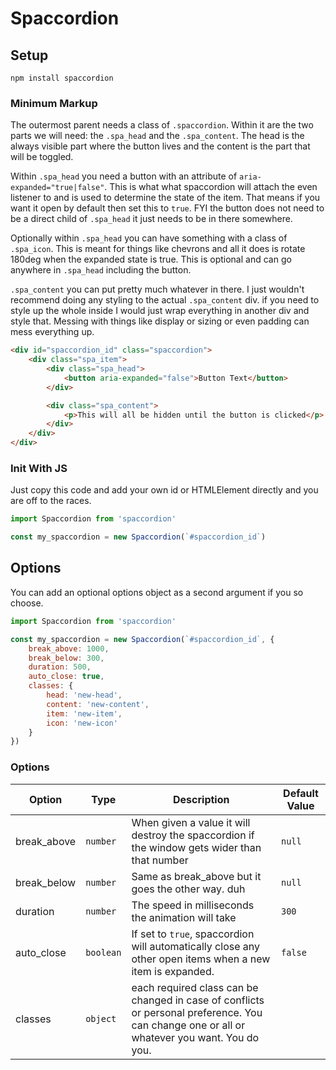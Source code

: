 # Spaccordion

## Setup
`npm install spaccordion`


### Minimum Markup
The outermost parent needs a class of `.spaccordion`. Within it are the two parts we will need: the `.spa_head` and the `.spa_content`. The head is the always visible part where the button lives and the content is the part that will be toggled.

Within `.spa_head` you need a button with an attribute of `aria-expanded="true|false"`.  This is what what spaccordion will attach the even listener to and is used to determine the state of the item. That means if you want it open by default then set this to `true`. FYI the button does not need to be a direct child of `.spa_head` it just needs to be in there somewhere.

Optionally within `.spa_head` you can have something with a class of `.spa_icon`.  This is meant for things like chevrons and all it does is rotate 180deg when the expanded state is true. This is optional and can go anywhere in `.spa_head` including the button.

`.spa_content` you can put pretty much whatever in there. I just wouldn't recommend doing any styling to the actual `.spa_content` div. if you need to style up the whole inside I would just wrap everything in another div and style that. Messing with things like display or sizing or even padding can mess everything up.

```html
<div id="spaccordion_id" class="spaccordion">
	<div class="spa_item">
		<div class="spa_head">
			<button aria-expanded="false">Button Text</button>
		</div>

		<div class="spa_content">
			<p>This will all be hidden until the button is clicked</p>
		</div>
	</div>
</div>
```


### Init With JS
Just copy this code and add your own id or HTMLElement directly and you are off to the races.

```javascript
import Spaccordion from 'spaccordion'

const my_spaccordion = new Spaccordion(`#spaccordion_id`)
```

## Options
You can add an optional options object as a second argument if you so choose.
```javascript
import Spaccordion from 'spaccordion'

const my_spaccordion = new Spaccordion(`#spaccordion_id`, {
	break_above: 1000,
	break_below: 300,
	duration: 500,
	auto_close: true,
	classes: {
		head: 'new-head',
		content: 'new-content',
		item: 'new-item',
		icon: 'new-icon'
	}
})
```

### Options
| Option | Type |  Description | Default Value |
| --- | ----------- | ------- | -- |
| break_above | `number` | When given a value it will destroy the spaccordion if the window gets wider than that number | `null`
| break_below | `number` | Same as break_above but it goes the other way. duh | `null`
duration | `number` | The speed in milliseconds the animation will take | `300`
auto_close | `boolean` | If set to `true`, spaccordion will automatically close any other open items when a new item is expanded. | `false`
classes | `object` | each required class can be changed in case of conflicts or personal preference. You can change one or all or whatever you want. You do you. | 
